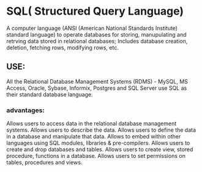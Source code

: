 # SQL( Structured Query Language)
A computer language (ANSI (American National Standards Institute) standard language) to operate databases for storing, manupulating and retrving data stored in relational databases; 
Includes database creation, deletion, fetching rows, modifying rows, etc. 
## USE: 
All the Relational Database Management Systems (RDMS) -
MySQL, MS Access, Oracle, Sybase, Informix, Postgres and SQL Server use SQL as their standard database language. 
### advantages: 
Allows users to access data in the relational database management systems. 
Allows users to describe the data. 
Allows users to define the data in a database and manipulate that data. 
Allows to embed within other languages using SQL modules, libraries & 
pre-compilers. 
Allows users to create and drop databases and tables. 
Allows users to create view, stored procedure, functions in a database. 
Allows users to set permissions on tables, procedures and views. 

